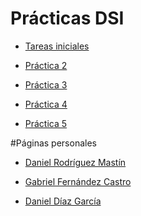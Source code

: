 # Prácticas DSI

* [Tareas iniciales](practica1.md)

* [Práctica 2]()

* [Práctica 3]()

* [Práctica 4]()

* [Práctica 5]()

#Páginas personales

* [Daniel Rodríguez Mastín](#)

* [Gabriel Fernández Castro](https://alu0100885453.github.io)

* [Daniel Díaz García](#)
